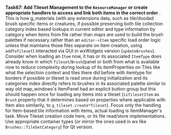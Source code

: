 **Task67: Add Tileset Management to the `ResourceManager` or create appropriate handlers to access and link both items in the correct order**
. This is how g_materials (with any extensions data, such as tile/doodad brush specific items or creatures, if possible preserving both tile collection category index based lookups in current editor and type information by category when items from file rather than maps are used to build the brush palettes if necessary rather than an `editor->Item` specific load order logic unless that maintains those files separate on Item creation, using `addToTileset`) interacted via GUI in wxWidgets version (`updateBrushes`). Consider when loading an `Item` now, it has or its associated `ItemType` does already know in which `Tileset`/`Brush`/panel or both from what is available now to reduce complexity during lookup of its itemProperties on Tiles like what the selection context and tiles there did before with itemtype for borders if possible or tileset is read once during initialization and its categories index directly refers to brushes in its associated palette similar to way old map_windows's ItemPanel had an explicit button group but this should happen once for loading any items into a tileset (`isTilesetItem` as `Brush` property that it determines based on properties where applicable with Item also similarily, to `g_tileset.create*Tileset`). 
Focus only the handling for Item-based tile information with items, actual loading is ItemManager's task.  Move Tileset creation code here, or its file read/store implementations. Use appropriate container types (or mirror the ones used in wx like `Brushes::TileSetCategory`) for Qt version.
